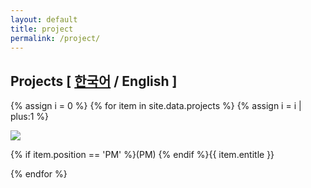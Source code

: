 ```yaml
---
layout: default
title: project
permalink: /project/
---
```



## Projects <span class="smol">[ <a href="/project/ko/">한국어</a> / English ]</span>

{% assign i = 0 %}
{% for item in site.data.projects %}
  {% assign i = i | plus:1 %}
  <div class="project">
      <div class="projectimgframe">
      <img src="/assets/logo/{{ item.logo }}.png">
      </div>
      <p>{% if item.position == 'PM' %}(PM) {% endif %}{{ item.entitle }}</p>
  </div>
{% endfor %}

